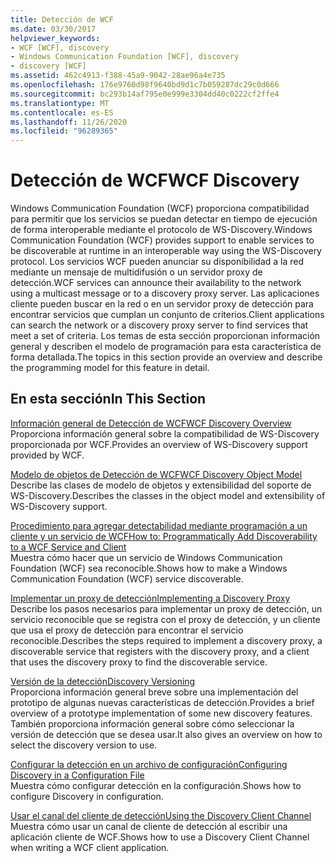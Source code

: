 ```yaml
---
title: Detección de WCF
ms.date: 03/30/2017
helpviewer_keywords:
- WCF [WCF], discovery
- Windows Communication Foundation [WCF], discovery
- discovery [WCF]
ms.assetid: 462c4913-f388-45a9-9042-28ae96a4e735
ms.openlocfilehash: 176e9760d98f9640bd9d1c7b059287dc29c0d666
ms.sourcegitcommit: bc293b14af795e0e999e3304dd40c0222cf2ffe4
ms.translationtype: MT
ms.contentlocale: es-ES
ms.lasthandoff: 11/26/2020
ms.locfileid: "96289365"
---
```

# <a name="wcf-discovery"></a><span data-ttu-id="601af-102">Detección de WCF</span><span class="sxs-lookup"><span data-stu-id="601af-102">WCF Discovery</span></span>

<span data-ttu-id="601af-103">Windows Communication Foundation (WCF) proporciona compatibilidad para permitir que los servicios se puedan detectar en tiempo de ejecución de forma interoperable mediante el protocolo de WS-Discovery.</span><span class="sxs-lookup"><span data-stu-id="601af-103">Windows Communication Foundation (WCF) provides support to enable services to be discoverable at runtime in an interoperable way using the WS-Discovery protocol.</span></span> <span data-ttu-id="601af-104">Los servicios WCF pueden anunciar su disponibilidad a la red mediante un mensaje de multidifusión o un servidor proxy de detección.</span><span class="sxs-lookup"><span data-stu-id="601af-104">WCF services can announce their availability to the network using a multicast message or to a discovery proxy server.</span></span> <span data-ttu-id="601af-105">Las aplicaciones cliente pueden buscar en la red o en un servidor proxy de detección para encontrar servicios que cumplan un conjunto de criterios.</span><span class="sxs-lookup"><span data-stu-id="601af-105">Client applications can search the network or a discovery proxy server to find services that meet a set of criteria.</span></span> <span data-ttu-id="601af-106">Los temas de esta sección proporcionan información general y describen el modelo de programación para esta característica de forma detallada.</span><span class="sxs-lookup"><span data-stu-id="601af-106">The topics in this section provide an overview and describe the programming model for this feature in detail.</span></span>  
  
## <a name="in-this-section"></a><span data-ttu-id="601af-107">En esta sección</span><span class="sxs-lookup"><span data-stu-id="601af-107">In This Section</span></span>  

 [<span data-ttu-id="601af-108">Información general de Detección de WCF</span><span class="sxs-lookup"><span data-stu-id="601af-108">WCF Discovery Overview</span></span>](wcf-discovery-overview.md)  
 <span data-ttu-id="601af-109">Proporciona información general sobre la compatibilidad de WS-Discovery proporcionada por WCF.</span><span class="sxs-lookup"><span data-stu-id="601af-109">Provides an overview of WS-Discovery support provided by WCF.</span></span>  
  
 [<span data-ttu-id="601af-110">Modelo de objetos de Detección de WCF</span><span class="sxs-lookup"><span data-stu-id="601af-110">WCF Discovery Object Model</span></span>](wcf-discovery-object-model.md)  
 <span data-ttu-id="601af-111">Describe las clases de modelo de objetos y extensibilidad del soporte de WS-Discovery.</span><span class="sxs-lookup"><span data-stu-id="601af-111">Describes the classes in the object model and extensibility of WS-Discovery support.</span></span>  
  
 [<span data-ttu-id="601af-112">Procedimiento para agregar detectabilidad mediante programación a un cliente y un servicio de WCF</span><span class="sxs-lookup"><span data-stu-id="601af-112">How to: Programmatically Add Discoverability to a WCF Service and Client</span></span>](how-to-programmatically-add-discoverability-to-a-wcf-service-and-client.md)  
 <span data-ttu-id="601af-113">Muestra cómo hacer que un servicio de Windows Communication Foundation (WCF) sea reconocible.</span><span class="sxs-lookup"><span data-stu-id="601af-113">Shows how to make a Windows Communication Foundation (WCF) service discoverable.</span></span>  
  
 [<span data-ttu-id="601af-114">Implementar un proxy de detección</span><span class="sxs-lookup"><span data-stu-id="601af-114">Implementing a Discovery Proxy</span></span>](implementing-a-discovery-proxy.md)  
 <span data-ttu-id="601af-115">Describe los pasos necesarios para implementar un proxy de detección, un servicio reconocible que se registra con el proxy de detección, y un cliente que usa el proxy de detección para encontrar el servicio reconocible.</span><span class="sxs-lookup"><span data-stu-id="601af-115">Describes the steps required to implement a discovery proxy, a discoverable service that registers with the discovery proxy, and a client that uses the discovery proxy to find the discoverable service.</span></span>  
  
 [<span data-ttu-id="601af-116">Versión de la detección</span><span class="sxs-lookup"><span data-stu-id="601af-116">Discovery Versioning</span></span>](discovery-versioning.md)  
 <span data-ttu-id="601af-117">Proporciona información general breve sobre una implementación del prototipo de algunas nuevas características de detección.</span><span class="sxs-lookup"><span data-stu-id="601af-117">Provides a brief overview of a prototype implementation of some new discovery features.</span></span> <span data-ttu-id="601af-118">También proporciona información general sobre cómo seleccionar la versión de detección que se desea usar.</span><span class="sxs-lookup"><span data-stu-id="601af-118">It also gives an overview on how to select the discovery version to use.</span></span>  
  
 [<span data-ttu-id="601af-119">Configurar la detección en un archivo de configuración</span><span class="sxs-lookup"><span data-stu-id="601af-119">Configuring Discovery in a Configuration File</span></span>](configuring-discovery-in-a-configuration-file.md)  
 <span data-ttu-id="601af-120">Muestra cómo configurar detección en la configuración.</span><span class="sxs-lookup"><span data-stu-id="601af-120">Shows how to configure Discovery in configuration.</span></span>  
  
 [<span data-ttu-id="601af-121">Usar el canal del cliente de detección</span><span class="sxs-lookup"><span data-stu-id="601af-121">Using the Discovery Client Channel</span></span>](using-the-discovery-client-channel.md)  
 <span data-ttu-id="601af-122">Muestra cómo usar un canal de cliente de detección al escribir una aplicación cliente de WCF.</span><span class="sxs-lookup"><span data-stu-id="601af-122">Shows how to use a Discovery Client Channel when writing a WCF client application.</span></span>
